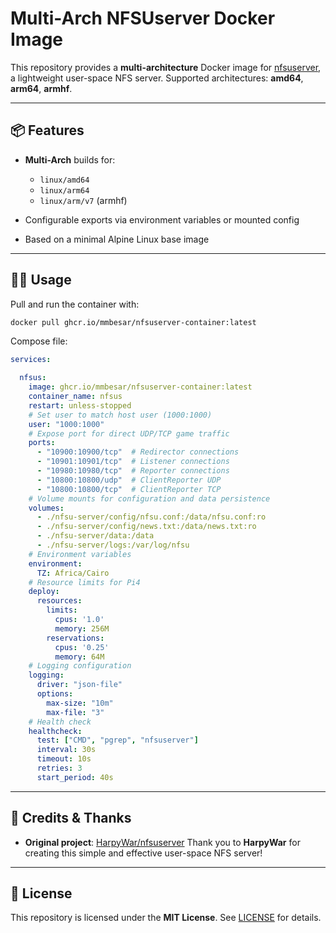 # Multi-Arch NFSUserver Docker Image

This repository provides a **multi-architecture** Docker image for [nfsuserver](https://github.com/HarpyWar/nfsuserver), a lightweight user-space NFS server.
Supported architectures: **amd64**, **arm64**, **armhf**.

---

## 📦 Features

* **Multi-Arch** builds for:

  * `linux/amd64`
  * `linux/arm64`
  * `linux/arm/v7` (armhf)
* Configurable exports via environment variables or mounted config
* Based on a minimal Alpine Linux base image

---

## 🧑‍💻 Usage

Pull and run the container with:

```bash
docker pull ghcr.io/mmbesar/nfsuserver-container:latest
```

Compose file:

```yml
services:

  nfsus:
    image: ghcr.io/mmbesar/nfsuserver-container:latest
    container_name: nfsus
    restart: unless-stopped
    # Set user to match host user (1000:1000)
    user: "1000:1000"
    # Expose port for direct UDP/TCP game traffic
    ports:
      - "10900:10900/tcp"  # Redirector connections
      - "10901:10901/tcp"  # Listener connections
      - "10980:10980/tcp"  # Reporter connections
      - "10800:10800/udp"  # ClientReporter UDP
      - "10800:10800/tcp"  # ClientReporter TCP
    # Volume mounts for configuration and data persistence
    volumes:
      - ./nfsu-server/config/nfsu.conf:/data/nfsu.conf:ro
      - ./nfsu-server/config/news.txt:/data/news.txt:ro
      - ./nfsu-server/data:/data
      - ./nfsu-server/logs:/var/log/nfsu
    # Environment variables
    environment:
      TZ: Africa/Cairo
    # Resource limits for Pi4
    deploy:
      resources:
        limits:
          cpus: '1.0'
          memory: 256M
        reservations:
          cpus: '0.25'
          memory: 64M
    # Logging configuration
    logging:
      driver: "json-file"
      options:
        max-size: "10m"
        max-file: "3"
    # Health check
    healthcheck:
      test: ["CMD", "pgrep", "nfsuserver"]
      interval: 30s
      timeout: 10s
      retries: 3
      start_period: 40s
```

---

## 🙏 Credits & Thanks

* **Original project**: [HarpyWar/nfsuserver](https://github.com/HarpyWar/nfsuserver)
  Thank you to **HarpyWar** for creating this simple and effective user-space NFS server!

---

## 📄 License

This repository is licensed under the **MIT License**. See [LICENSE](LICENSE) for details.
